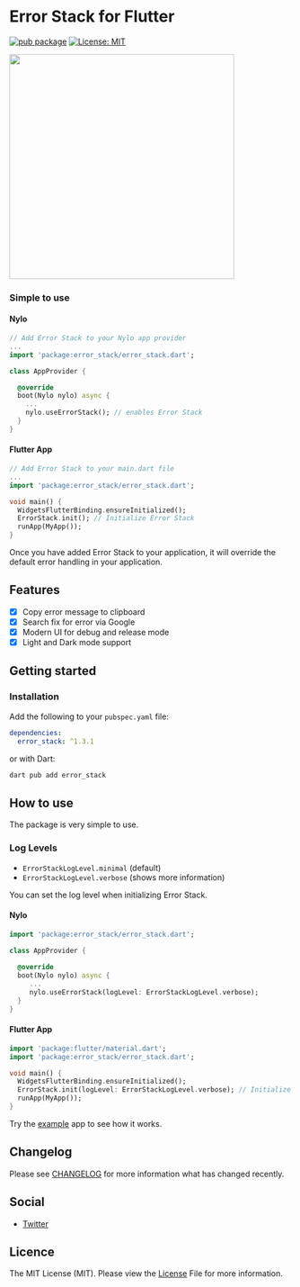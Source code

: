 # Error Stack for Flutter

[![pub package](https://img.shields.io/pub/v/permission_policy.svg)](https://pub.dartlang.org/packages/permission_policy)
[![License: MIT](https://img.shields.io/badge/license-MIT-purple.svg)](https://opensource.org/licenses/MIT)

<img src="https://raw.githubusercontent.com/nylo-core/error-stack/main/screenshots/error_stack.png" height="400" />

### Simple to use

#### Nylo

``` dart
// Add Error Stack to your Nylo app provider
...
import 'package:error_stack/error_stack.dart';

class AppProvider {

  @override
  boot(Nylo nylo) async {
    ...
    nylo.useErrorStack(); // enables Error Stack
  }
}
```

#### Flutter App

``` dart
// Add Error Stack to your main.dart file
...
import 'package:error_stack/error_stack.dart';

void main() {
  WidgetsFlutterBinding.ensureInitialized();
  ErrorStack.init(); // Initialize Error Stack
  runApp(MyApp());
}
```

Once you have added Error Stack to your application, it will override the default error handling in your application.

## Features

- [x] Copy error message to clipboard
- [x] Search fix for error via Google
- [x] Modern UI for debug and release mode
- [x] Light and Dark mode support

## Getting started

### Installation

Add the following to your `pubspec.yaml` file:

``` yaml
dependencies:
  error_stack: ^1.3.1
```

or with Dart:

``` bash
dart pub add error_stack
```

## How to use

The package is very simple to use. 

### Log Levels

- `ErrorStackLogLevel.minimal` (default)
- `ErrorStackLogLevel.verbose` (shows more information)

You can set the log level when initializing Error Stack.

#### Nylo

``` dart
import 'package:error_stack/error_stack.dart';

class AppProvider {
    
  @override
  boot(Nylo nylo) async {
     ...
     nylo.useErrorStack(logLevel: ErrorStackLogLevel.verbose);
  }
}
```

#### Flutter App

``` dart
import 'package:flutter/material.dart';
import 'package:error_stack/error_stack.dart';

void main() {
  WidgetsFlutterBinding.ensureInitialized();
  ErrorStack.init(logLevel: ErrorStackLogLevel.verbose); // Initialize Error Stack
  runApp(MyApp());
}
```

Try the [example](/example) app to see how it works.

## Changelog
Please see [CHANGELOG](https://github.com/nylo-core/permission-policy/blob/master/CHANGELOG.md) for more information what has changed recently.

## Social
* [Twitter](https://twitter.com/nylo_dev)

## Licence

The MIT License (MIT). Please view the [License](https://github.com/nylo-core/permission-policy/blob/main/LICENSE) File for more information.
